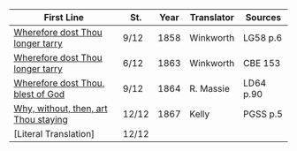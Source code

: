 | First Line                                              | St.   | Year | Translator | Sources   |
| ------------------------------------------------------- | ----- | ---- | ---------- | --------- |
| [Wherefore dost Thou longer tarry](english/winkworth-1) | 9/12  | 1858 | Winkworth  | LG58 p.6  |
| [Wherefore dost Thou longer tarry](english/winkworth-2) | 6/12  | 1863 | Winkworth  | CBE 153   |
| [Wherefore dost Thou, blest of God](english/massie)     | 9/12  | 1864 | R. Massie  | LD64 p.90 |
| [Why, without, then, art Thou staying](english/kelly)   | 12/12 | 1867 | Kelly      | PGSS p.5  |
| [Literal Translation]                                   | 12/12 |      |            |           |

